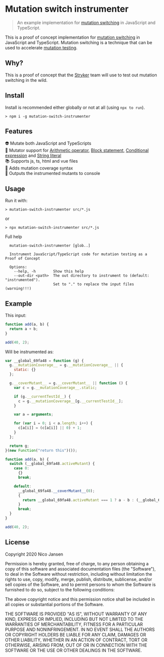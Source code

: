 # Mutation switch instrumenter

> An example implementation for [mutation switching](https://stryker-mutator.io/blog/2018-10-6/mutation-switching) in JavaScript and TypeScript.

This is a proof of concept implementation for [mutation switching](https://stryker-mutator.io/blog/2018-10-6/mutation-switching) in JavaScript and TypeScript.
Mutation switching is a technique that can be used to accelerate [mutation testing](https://stryker-mutator.io).

## Why?

This is a proof of concept that the [Stryker](https://stryker-mutator.io) team will use to test out mutation switching in the wild.

## Install

Install is recommended either globally or not at all (using `npx to run`).

```shell
> npm i -g mutation-switch-instrumenter
```

## Features

👽 Mutate both JavaScript and TypeScripts  
👾 Mutator support for [Arithmetic operator](https://github.com/stryker-mutator/stryker-handbook/blob/master/mutator-types.md#arithmetic-operator), [Block statement](https://github.com/stryker-mutator/stryker-handbook/blob/master/mutator-types.md#block-statement), [Conditional expression](https://github.com/stryker-mutator/stryker-handbook/blob/master/mutator-types.md#conditional-expression) and [String literal](https://github.com/stryker-mutator/stryker-handbook/blob/master/mutator-types.md#string-literal)  
📚 Supports js, ts, html and vue files  
🧥 Adds mutation coverage syntax  
🎨 Outputs the instrumented mutants to console

## Usage

Run it with:

```shell
> mutation-switch-instrumenter src/*.js
```

or

```shell
> npx mutation-switch-instrumenter src/*.js
```

Full help

```
  mutation-switch-instrumenter [glob..]

  Instrument JavaScript/TypeScript code for mutation testing as a Proof of Concept

  Options:
    --help, -h        Show this help
    --out-dir <path>  The out directory to instrument to (default: "instrumented").
                      Set to "." to replace the input files (warning!!!)
```

## Example

This input:

```js
function add(a, b) {
  return a + b;
}

add(40, 2);
```

Will be instrumented as:

```js
var __global_69fa48 = function (g) {
  g.__mutationCoverage__ = g.__mutationCoverage__ || {
    static: {}
  };

  g.__coverMutant__ = g.__coverMutant__ || function () {
    var c = g.__mutationCoverage__.static;

    if (g.__currentTestId__) {
      c = g.__mutationCoverage__[g.__currentTestId__];
    }

    var a = arguments;

    for (var i = 0; i < a.length; i++) {
      c[a[i]] = (c[a[i]] || 0) + 1;
    }
  };

  return g;
}(new Function("return this")());

function add(a, b) {
  switch (__global_69fa48.activeMutant) {
    case 0:
      {}
      break;

    default:
      __global_69fa48.__coverMutant__(0);
      {
        return __global_69fa48.activeMutant === 1 ? a - b : (__global_69fa48.__coverMutant__(1), a + b);
      }
      break;
  }
}

add(40, 2);
```


## License

Copyright 2020 Nico Jansen

Permission is hereby granted, free of charge, to any person obtaining a copy of this software and associated documentation files (the "Software"), to deal in the Software without restriction, including without limitation the rights to use, copy, modify, merge, publish, distribute, sublicense, and/or sell copies of the Software, and to permit persons to whom the Software is furnished to do so, subject to the following conditions:

The above copyright notice and this permission notice shall be included in all copies or substantial portions of the Software.

THE SOFTWARE IS PROVIDED "AS IS", WITHOUT WARRANTY OF ANY KIND, EXPRESS OR IMPLIED, INCLUDING BUT NOT LIMITED TO THE WARRANTIES OF MERCHANTABILITY, FITNESS FOR A PARTICULAR PURPOSE AND NONINFRINGEMENT. IN NO EVENT SHALL THE AUTHORS OR COPYRIGHT HOLDERS BE LIABLE FOR ANY CLAIM, DAMAGES OR OTHER LIABILITY, WHETHER IN AN ACTION OF CONTRACT, TORT OR OTHERWISE, ARISING FROM, OUT OF OR IN CONNECTION WITH THE SOFTWARE OR THE USE OR OTHER DEALINGS IN THE SOFTWARE.